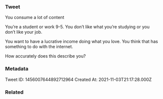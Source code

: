 ### Tweet
You consume a lot of content

You’re a student or work 9-5. You don’t like what you’re studying or you don’t like your job.

You want to have a lucrative income doing what you love. You think that has something to do with the internet.

How accurately does this describe you?

### Metadata
Tweet ID: 1456007644892712964
Created At: 2021-11-03T21:17:28.000Z

### Related

